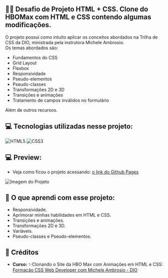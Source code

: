 ## 🏋️‍♂️ Desafio de Projeto HTML + CSS. Clone do HBOMax com HTML e CSS contendo algumas modificações. 

O projeto possui como intuito aplicar os conceitos abordados na Trilha de CSS da DIO, ministrada pela instrutora Michele Ambrosio.<br>
Os temas abordados são:<br>
- Fundamentos do CSS
- Grid Layout
- Flexbox
- Responsividade
- Pseudo-elementos
- Pseudo-classes
- Transformações 2D e 3D
- Transições e animações
- Tratamento de campos inválidos no formulário<br>

Além de outros recursos.

## 💻 Tecnologias utilizadas nesse projeto:

<div style="display: inline_block">
  <img alt="HTML5" src="https://img.shields.io/badge/HTML5-E34F26?style=for-the-badge&logo=html5&logoColor=white">
  <img alt="CSS3" src="https://img.shields.io/badge/CSS3-1572B6?style=for-the-badge&logo=css3&logoColor=white">
</div>

## 💻 Preview:
- Veja como ficou o projeto acessando: [o link do Github Pages]()
  
![Imagem do Projeto](assets/images/tela.png)

## 🤔 O que aprendi com esse projeto:
- Responsividade.
- Aprimorar minhas habilidades em HTML e CSS.
- Transições e animações.
- Transformações 2D e 3D.
- Variáveis.
- Pseudo-classes e Pseudo-elementos.

## 📌 Créditos
- **Curso:** ✨Clonando o Site da HBO Max com Animações em HTML e CSS:
  [Formação CSS Web Developer com Michele Ambrosio - DIO](https://web.dio.me/track/formacao-css-web-developer)

